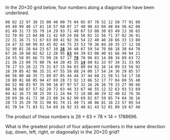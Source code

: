 In the 20×20 grid below, four numbers along a diagonal line have been underlined.


``08 02 22 97 38 15 00 40 00 75 04 05 07 78 52 12 50 77 91 08``<br />
``49 49 99 40 17 81 18 57 60 87 17 40 98 43 69 48 04 56 62 00``<br />
``81 49 31 73 55 79 14 29 93 71 40 67 53 88 30 03 49 13 36 65``<br />
``52 70 95 23 04 60 11 42 69 24 68 56 01 32 56 71 37 02 36 91``<br />
``22 31 16 71 51 67 63 89 41 92 36 54 22 40 40 28 66 33 13 80``<br />
``24 47 32 60 99 03 45 02 44 75 33 53 78 36 84 20 35 17 12 50``<br />
``32 98 81 28 64 23 67 10 ``<ins>**``26``**</ins>`` 38 40 67 59 54 70 66 18 38 64 70``<br />
``67 26 20 68 02 62 12 20 95 ``<ins>**``63``**</ins>`` 94 39 63 08 40 91 66 49 94 21``<br />
``24 55 58 05 66 73 99 26 97 17 ``<ins>**``78``**</ins>`` 78 96 83 14 88 34 89 63 72``<br />
``21 36 23 09 75 00 76 44 20 45 35 ``<ins>**``14``**</ins>`` 00 61 33 97 34 31 33 95``<br />
``78 17 53 28 22 75 31 67 15 94 03 80 04 62 16 14 09 53 56 92``<br />
``16 39 05 42 96 35 31 47 55 58 88 24 00 17 54 24 36 29 85 57``<br />
``86 56 00 48 35 71 89 07 05 44 44 37 44 60 21 58 51 54 17 58``<br />
``19 80 81 68 05 94 47 69 28 73 92 13 86 52 17 77 04 89 55 40``<br />
``04 52 08 83 97 35 99 16 07 97 57 32 16 26 26 79 33 27 98 66``<br />
``88 36 68 87 57 62 20 72 03 46 33 67 46 55 12 32 63 93 53 69``<br />
``04 42 16 73 38 25 39 11 24 94 72 18 08 46 29 32 40 62 76 36``<br />
``20 69 36 41 72 30 23 88 34 62 99 69 82 67 59 85 74 04 36 16``<br />
``20 73 35 29 78 31 90 01 74 31 49 71 48 86 81 16 23 57 05 54``<br />
``01 70 54 71 83 51 54 69 16 92 33 48 61 43 52 01 89 19 67 48``<br />

The product of these numbers is 26 × 63 × 78 × 14 = 1788696.

What is the greatest product of four adjacent numbers in the same direction (up, down, left, right, or diagonally) in the 20×20 grid?
